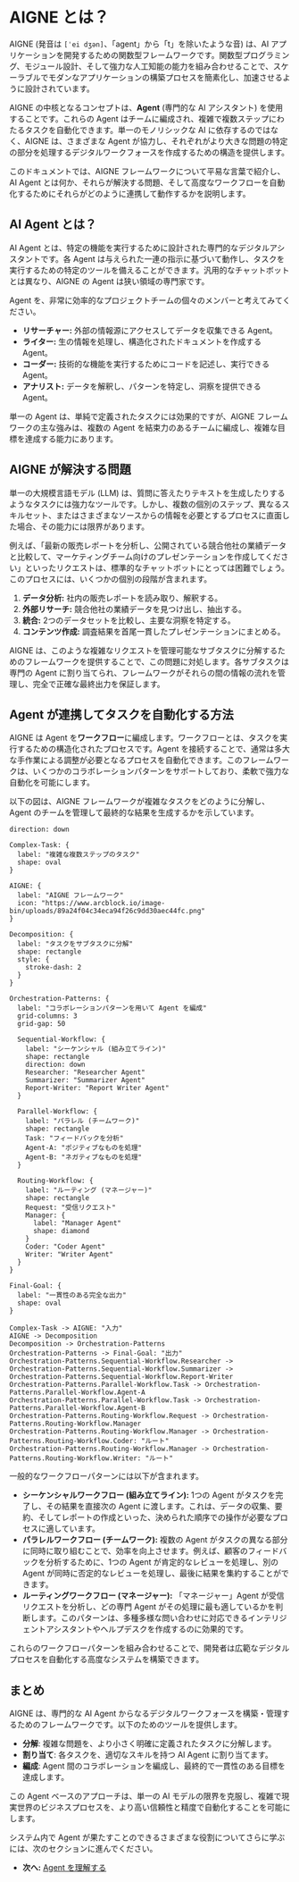 # AIGNE とは？

AIGNE (発音は `[ˈei dʒən]`、「agent」から「t」を除いたような音) は、AI アプリケーションを開発するための関数型フレームワークです。関数型プログラミング、モジュール設計、そして強力な人工知能の能力を組み合わせることで、スケーラブルでモダンなアプリケーションの構築プロセスを簡素化し、加速させるように設計されています。

AIGNE の中核となるコンセプトは、**Agent** (専門的な AI アシスタント) を使用することです。これらの Agent はチームに編成され、複雑で複数ステップにわたるタスクを自動化できます。単一のモノリシックな AI に依存するのではなく、AIGNE は、さまざまな Agent が協力し、それぞれがより大きな問題の特定の部分を処理するデジタルワークフォースを作成するための構造を提供します。

このドキュメントでは、AIGNE フレームワークについて平易な言葉で紹介し、AI Agent とは何か、それらが解決する問題、そして高度なワークフローを自動化するためにそれらがどのように連携して動作するかを説明します。

## AI Agent とは？

AI Agent とは、特定の機能を実行するために設計された専門的なデジタルアシスタントです。各 Agent は与えられた一連の指示に基づいて動作し、タスクを実行するための特定のツールを備えることができます。汎用的なチャットボットとは異なり、AIGNE の Agent は狭い領域の専門家です。

Agent を、非常に効率的なプロジェクトチームの個々のメンバーと考えてみてください。

*   **リサーチャー:** 外部の情報源にアクセスしてデータを収集できる Agent。
*   **ライター:** 生の情報を処理し、構造化されたドキュメントを作成する Agent。
*   **コーダー:** 技術的な機能を実行するためにコードを記述し、実行できる Agent。
*   **アナリスト:** データを解釈し、パターンを特定し、洞察を提供できる Agent。

単一の Agent は、単純で定義されたタスクには効果的ですが、AIGNE フレームワークの主な強みは、複数の Agent を結束力のあるチームに編成し、複雑な目標を達成する能力にあります。

## AIGNE が解決する問題

単一の大規模言語モデル (LLM) は、質問に答えたりテキストを生成したりするようなタスクには強力なツールです。しかし、複数の個別のステップ、異なるスキルセット、またはさまざまなソースからの情報を必要とするプロセスに直面した場合、その能力には限界があります。

例えば、「最新の販売レポートを分析し、公開されている競合他社の業績データと比較して、マーケティングチーム向けのプレゼンテーションを作成してください」といったリクエストは、標準的なチャットボットにとっては困難でしょう。このプロセスには、いくつかの個別の段階が含まれます。

1.  **データ分析:** 社内の販売レポートを読み取り、解釈する。
2.  **外部リサーチ:** 競合他社の業績データを見つけ出し、抽出する。
3.  **統合:** 2つのデータセットを比較し、主要な洞察を特定する。
4.  **コンテンツ作成:** 調査結果を首尾一貫したプレゼンテーションにまとめる。

AIGNE は、このような複雑なリクエストを管理可能なサブタスクに分解するためのフレームワークを提供することで、この問題に対処します。各サブタスクは専門の Agent に割り当てられ、フレームワークがそれらの間の情報の流れを管理し、完全で正確な最終出力を保証します。

## Agent が連携してタスクを自動化する方法

AIGNE は Agent を**ワークフロー**に編成します。ワークフローとは、タスクを実行するための構造化されたプロセスです。Agent を接続することで、通常は多大な手作業による調整が必要となるプロセスを自動化できます。このフレームワークは、いくつかのコラボレーションパターンをサポートしており、柔軟で強力な自動化を可能にします。

以下の図は、AIGNE フレームワークが複雑なタスクをどのように分解し、Agent のチームを管理して最終的な結果を生成するかを示しています。

```d2
direction: down

Complex-Task: {
  label: "複雑な複数ステップのタスク"
  shape: oval
}

AIGNE: {
  label: "AIGNE フレームワーク"
  icon: "https://www.arcblock.io/image-bin/uploads/89a24f04c34eca94f26c9dd30aec44fc.png"
}

Decomposition: {
  label: "タスクをサブタスクに分解"
  shape: rectangle
  style: {
    stroke-dash: 2
  }
}

Orchestration-Patterns: {
  label: "コラボレーションパターンを用いて Agent を編成"
  grid-columns: 3
  grid-gap: 50

  Sequential-Workflow: {
    label: "シーケンシャル (組み立てライン)"
    shape: rectangle
    direction: down
    Researcher: "Researcher Agent"
    Summarizer: "Summarizer Agent"
    Report-Writer: "Report Writer Agent"
  }

  Parallel-Workflow: {
    label: "パラレル (チームワーク)"
    shape: rectangle
    Task: "フィードバックを分析"
    Agent-A: "ポジティブなものを処理"
    Agent-B: "ネガティブなものを処理"
  }

  Routing-Workflow: {
    label: "ルーティング (マネージャー)"
    shape: rectangle
    Request: "受信リクエスト"
    Manager: {
      label: "Manager Agent"
      shape: diamond
    }
    Coder: "Coder Agent"
    Writer: "Writer Agent"
  }
}

Final-Goal: {
  label: "一貫性のある完全な出力"
  shape: oval
}

Complex-Task -> AIGNE: "入力"
AIGNE -> Decomposition
Decomposition -> Orchestration-Patterns
Orchestration-Patterns -> Final-Goal: "出力"
Orchestration-Patterns.Sequential-Workflow.Researcher -> Orchestration-Patterns.Sequential-Workflow.Summarizer -> Orchestration-Patterns.Sequential-Workflow.Report-Writer
Orchestration-Patterns.Parallel-Workflow.Task -> Orchestration-Patterns.Parallel-Workflow.Agent-A
Orchestration-Patterns.Parallel-Workflow.Task -> Orchestration-Patterns.Parallel-Workflow.Agent-B
Orchestration-Patterns.Routing-Workflow.Request -> Orchestration-Patterns.Routing-Workflow.Manager
Orchestration-Patterns.Routing-Workflow.Manager -> Orchestration-Patterns.Routing-Workflow.Coder: "ルート"
Orchestration-Patterns.Routing-Workflow.Manager -> Orchestration-Patterns.Routing-Workflow.Writer: "ルート"
```

一般的なワークフローパターンには以下が含まれます。

*   **シーケンシャルワークフロー (組み立てライン):** 1つの Agent がタスクを完了し、その結果を直接次の Agent に渡します。これは、データの収集、要約、そしてレポートの作成といった、決められた順序での操作が必要なプロセスに適しています。
*   **パラレルワークフロー (チームワーク):** 複数の Agent がタスクの異なる部分に同時に取り組むことで、効率を向上させます。例えば、顧客のフィードバックを分析するために、1つの Agent が肯定的なレビューを処理し、別の Agent が同時に否定的なレビューを処理し、最後に結果を集約することができます。
*   **ルーティングワークフロー (マネージャー):** 「マネージャー」Agent が受信リクエストを分析し、どの専門 Agent がその処理に最も適しているかを判断します。このパターンは、多種多様な問い合わせに対応できるインテリジェントアシスタントやヘルプデスクを作成するのに効果的です。

これらのワークフローパターンを組み合わせることで、開発者は広範なデジタルプロセスを自動化する高度なシステムを構築できます。

## まとめ

AIGNE は、専門的な AI Agent からなるデジタルワークフォースを構築・管理するためのフレームワークです。以下のためのツールを提供します。

*   **分解**: 複雑な問題を、より小さく明確に定義されたタスクに分解します。
*   **割り当て**: 各タスクを、適切なスキルを持つ AI Agent に割り当てます。
*   **編成**: Agent 間のコラボレーションを編成し、最終的で一貫性のある目標を達成します。

この Agent ベースのアプローチは、単一の AI モデルの限界を克服し、複雑で現実世界のビジネスプロセスを、より高い信頼性と精度で自動化することを可能にします。

システム内で Agent が果たすことのできるさまざまな役割についてさらに学ぶには、次のセクションに進んでください。

*   **次へ:** [Agent を理解する](./user-guide-understanding-agents.md)